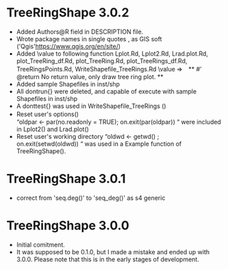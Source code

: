 # TreeRingShape 3.0.2
* Added Authors@R field in  DESCRIPTION file.
* Wrote package names in single quotes , as GIS soft ('Qgis'<https://www.qgis.org/en/site/>)
* Added  \\value to following function
       Lplot.Rd, Lplot2.Rd, Lrad.plot.Rd, plot_TreeRing_df.Rd, plot_TreeRing.Rd,
  plot_TreeRings_df.Rd, TreeRingsPoints.Rd, WriteShapefile_TreeRings.Rd
    \\value  ⇒　** #' @return No return value, only draw tree ring plot. **
* Added  sample Shapefiles in inst/shp
* All  dontrun{} were deleted, and capable of execute with  sample Shapefiles in inst/shp
* A donttest{} was used in WriteShapefile_TreeRings ()
* Reset user's options()　  
  “oldpar <- par(no.readonly = TRUE);   on.exit(par(oldpar)) “ were included  in Lplot2() and Lrad.plot()
* Reset user's working directory 
     “oldwd <- getwd() ; on.exit(setwd(oldwd)) “ was used in a Example function of  TreeRingShape(). 

# TreeRingShape 3.0.1
* correct from 'seq.deg()' to 'seq_deg()' as s4 generic 

# TreeRingShape 3.0.0
* Initial comitment. 
* It was supposed to be 0.1.0, but I made a mistake and ended up with 3.0.0. Please note that this is in the early stages of development.
